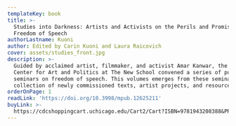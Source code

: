 ```yaml
---
templateKey: book
title: >-
  Studies into Darkness: Artists and Activists on the Perils and Promises of
  Freedom of Speech
authorLastname: Kuoni
author: Edited by Carin Kuoni and Laura Raicovich
cover: assets/studies_front.jpg
description: >-
  Guided by acclaimed artist, filmmaker, and activist Amar Kanwar, the Vera List
  Center for Art and Politics at The New School convened a series of public
  seminars on freedom of speech. This volumes emerges from these seminars as a
  collection of newly commissioned texts, artist projects, and resources.
orderOnPage: 1
readLink: 'https://doi.org/10.3998/mpub.12625211'
buyLink: >-
  https://cdcshoppingcart.uchicago.edu/Cart2/Cart?ISBN=9781943208388&PRESS=amherst
---
```

